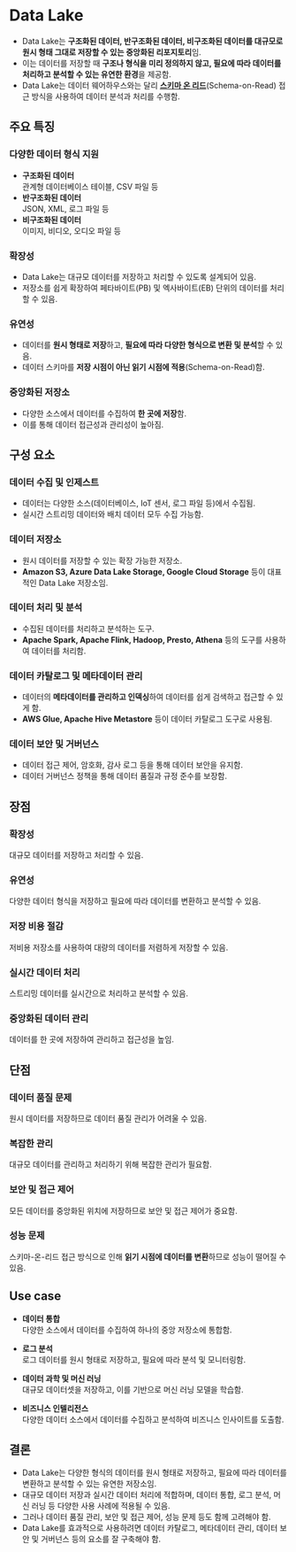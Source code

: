 # Data Lake

* Data Lake는 **구조화된 데이터, 반구조화된 데이터, 비구조화된 데이터를 대규모로 원시 형태 그대로 저장할 수 있는 중앙화된 리포지토리**임.  
* 이는 데이터를 저장할 때 **구조나 형식을 미리 정의하지 않고, 필요에 따라 데이터를 처리하고 분석할 수 있는 유연한 환경**을 제공함.  
* Data Lake는 데이터 웨어하우스와는 달리 **[스키마 온 리드]()**(Schema-on-Read) 접근 방식을 사용하여 데이터 분석과 처리를 수행함.

## 주요 특징

### 다양한 데이터 형식 지원

* **구조화된 데이터**  
관계형 데이터베이스 테이블, CSV 파일 등
* **반구조화된 데이터**  
JSON, XML, 로그 파일 등
* **비구조화된 데이터**  
이미지, 비디오, 오디오 파일 등

### 확장성

* Data Lake는 대규모 데이터를 저장하고 처리할 수 있도록 설계되어 있음.
* 저장소를 쉽게 확장하여 페타바이트(PB) 및 엑사바이트(EB) 단위의 데이터를 처리할 수 있음.

### 유연성

* 데이터를 **원시 형태로 저장**하고, **필요에 따라 다양한 형식으로 변환 및 분석**할 수 있음.
* 데이터 스키마를 **저장 시점이 아닌 읽기 시점에 적용**(Schema-on-Read)함.

### 중앙화된 저장소

* 다양한 소스에서 데이터를 수집하여 **한 곳에 저장**함.
* 이를 통해 데이터 접근성과 관리성이 높아짐.

## 구성 요소

### 데이터 수집 및 인제스트

* 데이터는 다양한 소스(데이터베이스, IoT 센서, 로그 파일 등)에서 수집됨.
* 실시간 스트리밍 데이터와 배치 데이터 모두 수집 가능함.

### 데이터 저장소

* 원시 데이터를 저장할 수 있는 확장 가능한 저장소.
* **Amazon S3, Azure Data Lake Storage, Google Cloud Storage** 등이 대표적인 Data Lake 저장소임.

### 데이터 처리 및 분석

* 수집된 데이터를 처리하고 분석하는 도구.
* **Apache Spark, Apache Flink, Hadoop, Presto, Athena** 등의 도구를 사용하여 데이터를 처리함.

### 데이터 카탈로그 및 메타데이터 관리

* 데이터의 **메타데이터를 관리하고 인덱싱**하여 데이터를 쉽게 검색하고 접근할 수 있게 함.
* **AWS Glue, Apache Hive Metastore** 등이 데이터 카탈로그 도구로 사용됨.

### 데이터 보안 및 거버넌스

* 데이터 접근 제어, 암호화, 감사 로그 등을 통해 데이터 보안을 유지함.
* 데이터 거버넌스 정책을 통해 데이터 품질과 규정 준수를 보장함.

## 장점

### 확장성  
대규모 데이터를 저장하고 처리할 수 있음.

### 유연성  
다양한 데이터 형식을 저장하고 필요에 따라 데이터를 변환하고 분석할 수 있음.

### 저장 비용 절감  
저비용 저장소를 사용하여 대량의 데이터를 저렴하게 저장할 수 있음.

### 실시간 데이터 처리  
스트리밍 데이터를 실시간으로 처리하고 분석할 수 있음.

### 중앙화된 데이터 관리  
데이터를 한 곳에 저장하여 관리하고 접근성을 높임.

## 단점

### 데이터 품질 문제  
원시 데이터를 저장하므로 데이터 품질 관리가 어려울 수 있음.

### 복잡한 관리  
대규모 데이터를 관리하고 처리하기 위해 복잡한 관리가 필요함.

### 보안 및 접근 제어  
모든 데이터를 중앙화된 위치에 저장하므로 보안 및 접근 제어가 중요함.

### 성능 문제  
스키마-온-리드 접근 방식으로 인해 **읽기 시점에 데이터를 변환**하므로 성능이 떨어질 수 있음.

## Use case

* **데이터 통합**  
다양한 소스에서 데이터를 수집하여 하나의 중앙 저장소에 통합함.

* **로그 분석**  
로그 데이터를 원시 형태로 저장하고, 필요에 따라 분석 및 모니터링함.

* **데이터 과학 및 머신 러닝**  
대규모 데이터셋을 저장하고, 이를 기반으로 머신 러닝 모델을 학습함.

* **비즈니스 인텔리전스**  
다양한 데이터 소스에서 데이터를 수집하고 분석하여 비즈니스 인사이트를 도출함.

## 결론

* Data Lake는 다양한 형식의 데이터를 원시 형태로 저장하고, 필요에 따라 데이터를 변환하고 분석할 수 있는 유연한 저장소임.  
* 대규모 데이터 저장과 실시간 데이터 처리에 적합하며, 데이터 통합, 로그 분석, 머신 러닝 등 다양한 사용 사례에 적용될 수 있음.  
* 그러나 데이터 품질 관리, 보안 및 접근 제어, 성능 문제 등도 함께 고려해야 함.  
* Data Lake를 효과적으로 사용하려면 데이터 카탈로그, 메타데이터 관리, 데이터 보안 및 거버넌스 등의 요소를 잘 구축해야 함.